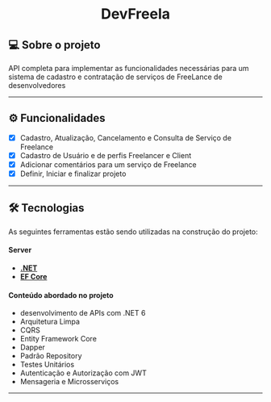 



<h1 align="center">
    DevFreela
</h1>




## 💻 Sobre o projeto

API completa para implementar as funcionalidades necessárias para um sistema de cadastro
e contratação de serviços de FreeLance de desenvolvedores

---

## ⚙️ Funcionalidades

- [x] Cadastro, Atualização, Cancelamento e Consulta de Serviço de Freelance
- [x] Cadastro de Usuário e de perfis Freelancer e Client
- [x] Adicionar comentários para um serviço de Freelance
- [x] Definir, Iniciar e finalizar projeto

---



## 🛠 Tecnologias

As seguintes ferramentas estão sendo utilizadas na construção do projeto:

#### **Server**

- **[.NET](https://dotnet.microsoft.com/en-us/)**
- **[EF Core](https://docs.microsoft.com/pt-br/ef/core/)**

#### Conteúdo abordado no projeto

- desenvolvimento de APIs com .NET 6
- Arquitetura Limpa
- CQRS
- Entity Framework Core
- Dapper
- Padrão Repository
- Testes Unitários
- Autenticação e Autorização com JWT
- Mensageria e Microsserviços

---

